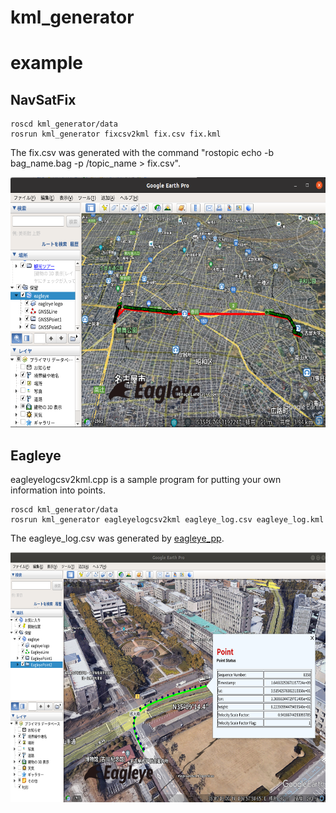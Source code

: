 # kml_generator

# example

## NavSatFix
```
roscd kml_generator/data
rosrun kml_generator fixcsv2kml fix.csv fix.kml
```

The fix.csv was generated with the command "rostopic echo -b bag_name.bag -p /topic_name > fix.csv".

<img src="img/fixcsv2kml.png" height="400pix" /><br>

## Eagleye
eagleyelogcsv2kml.cpp is a sample program for putting your own information into points.

```
roscd kml_generator/data
rosrun kml_generator eagleyelogcsv2kml eagleye_log.csv eagleye_log.kml
```
The eagleye_log.csv was generated by [eagleye_pp](https://github.com/MapIV/eagleye/tree/main-ros1/eagleye_pp).

<img src="img/eagleyelogcsv2kml.png" height="400pix" /><br>
